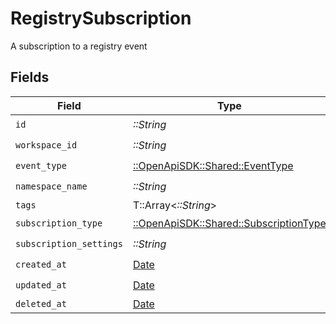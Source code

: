 # RegistrySubscription

A subscription to a registry event


## Fields

| Field                                                                             | Type                                                                              | Required                                                                          | Description                                                                       |
| --------------------------------------------------------------------------------- | --------------------------------------------------------------------------------- | --------------------------------------------------------------------------------- | --------------------------------------------------------------------------------- |
| `id`                                                                              | *::String*                                                                        | :heavy_check_mark:                                                                | N/A                                                                               |
| `workspace_id`                                                                    | *::String*                                                                        | :heavy_check_mark:                                                                | N/A                                                                               |
| `event_type`                                                                      | [::OpenApiSDK::Shared::EventType](../../models/shared/eventtype.md)               | :heavy_check_mark:                                                                | N/A                                                                               |
| `namespace_name`                                                                  | *::String*                                                                        | :heavy_check_mark:                                                                | N/A                                                                               |
| `tags`                                                                            | T::Array<*::String*>                                                              | :heavy_minus_sign:                                                                | N/A                                                                               |
| `subscription_type`                                                               | [::OpenApiSDK::Shared::SubscriptionType](../../models/shared/subscriptiontype.md) | :heavy_check_mark:                                                                | N/A                                                                               |
| `subscription_settings`                                                           | *::String*                                                                        | :heavy_check_mark:                                                                | N/A                                                                               |
| `created_at`                                                                      | [Date](https://ruby-doc.org/stdlib-2.6.1/libdoc/date/rdoc/Date.html)              | :heavy_check_mark:                                                                | N/A                                                                               |
| `updated_at`                                                                      | [Date](https://ruby-doc.org/stdlib-2.6.1/libdoc/date/rdoc/Date.html)              | :heavy_check_mark:                                                                | N/A                                                                               |
| `deleted_at`                                                                      | [Date](https://ruby-doc.org/stdlib-2.6.1/libdoc/date/rdoc/Date.html)              | :heavy_minus_sign:                                                                | N/A                                                                               |